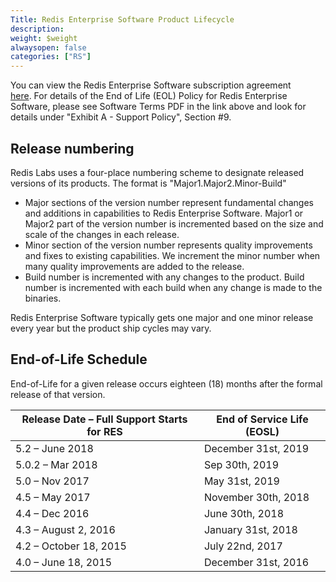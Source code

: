 ```yaml
---
Title: Redis Enterprise Software Product Lifecycle
description: 
weight: $weight
alwaysopen: false
categories: ["RS"]
---
```

You can view the Redis Enterprise Software subscription agreement
[here](https://redislabs.com/company/terms-of-use#software). For details of the End of Life
(EOL) Policy for Redis Enterprise Software, please see Software Terms
PDF in the link above and look for details under "Exhibit A - Support
Policy", Section #9.

## Release numbering

Redis Labs uses a four-place numbering scheme to designate released
versions of its products. The format is "Major1.Major2.Minor-Build"

- Major sections of the version number represent fundamental changes
    and additions in capabilities to Redis Enterprise Software. Major1
    or Major2 part of the version number is incremented based on the
    size and scale of the changes in each release.
- Minor section of the version number represents quality improvements
    and fixes to existing capabilities. We increment the minor number
    when many quality improvements are added to the release.
- Build number is incremented with any changes to the product. Build
    number is incremented with each build when any change is made to the
    binaries.

Redis Enterprise Software typically gets one major and one minor release
every year but the product ship cycles may vary.

## End-of-Life Schedule

End-of-Life for a given release occurs eighteen (18) months after the
formal release of that version.

|  Release Date – Full Support Starts for RES | End of Service Life (EOSL) |
|  ------ | ------ |
|  5.2 – June 2018 | December 31st, 2019 |
|  5.0.2 – Mar 2018 | Sep 30th, 2019 |
|  5.0 – Nov 2017 | May 31st, 2019 |
|  4.5 – May 2017 | November 30th, 2018 |
|  4.4 – Dec 2016 | June 30th, 2018 |
|  4.3 – August 2, 2016 | January 31st, 2018 |
|  4.2 – October 18, 2015 | July 22nd, 2017 |
|  4.0 – June 18, 2015 | December 31st, 2016 |

